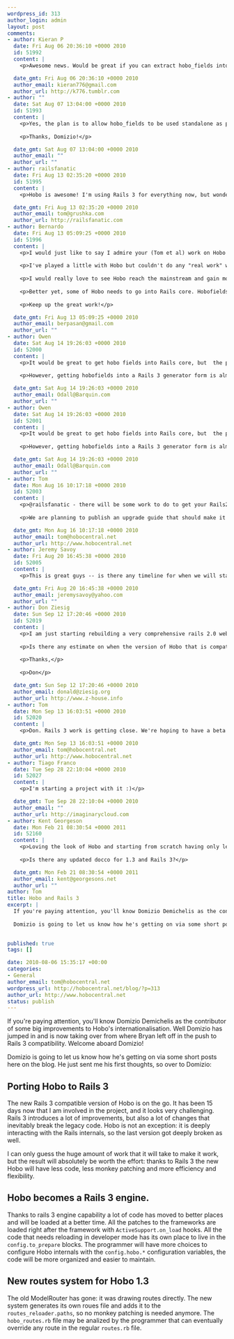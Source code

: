 ```yaml
--- 
wordpress_id: 313
author_login: admin
layout: post
comments: 
- author: Kieran P
  date: Fri Aug 06 20:36:10 +0000 2010
  id: 51992
  content: |
    <p>Awesome news. Would be great if you can extract hobo_fields into it's own standalone, Rails 3 compatible engine (i.e. the model field declarations and the migration generation tool), so that it can be used outside of a Hobo app, as this is what I find the most useful!</p>

  date_gmt: Fri Aug 06 20:36:10 +0000 2010
  author_email: kieran776@gmail.com
  author_url: http://k776.tumblr.com
- author: ""
  date: Sat Aug 07 13:04:00 +0000 2010
  id: 51993
  content: |
    <p>Yes, the plan is to allow hobo_fields to be used standalone as part of the migration to Rails 3.</p>
    
    <p>Thanks, Domizio!</p>

  date_gmt: Sat Aug 07 13:04:00 +0000 2010
  author_email: ""
  author_url: ""
- author: railsfanatic
  date: Fri Aug 13 02:35:20 +0000 2010
  id: 51995
  content: |
    <p>Hobo is awesome! I'm using Rails 3 for everything now, but wondering if it's a good idea to build a new app in Hobo 1.0, with the eminent Rails 3 version coming. Will there be a smooth upgrade path for Hobo 1.0 code, or will everything need to be re-coded? Will it be similar to the process of upgrading a Rails 2 app?</p>

  date_gmt: Fri Aug 13 02:35:20 +0000 2010
  author_email: tom@grushka.com
  author_url: http://railsfanatic.com
- author: Bernardo
  date: Fri Aug 13 05:09:25 +0000 2010
  id: 51996
  content: |
    <p>I would just like to say I admire your (Tom et al) work on Hobo a lot and have been tracking your development since the begining. </p>
    
    <p>I've played a little with Hobo but couldn't do any "real work" with it yet (I work mostly on a pretty big project which is not a very good candidate for Hobo as it is now). But I think it is how "the future" for web app frameworks is going to be. I think most of the underlying ideas of Hobo are brilliant and elegant (yet simple), I've studied some and used in my own "Hoboless" solution (ie: the permission mechanism). </p>
    
    <p>I would really love to see Hobo reach the mainstream and gain momentum, I think releasing separate plugins is a great way to reduce the barrier of entry and learning curve (yet I am waiting for years for that DRYML sweetness...). </p>
    
    <p>Better yet, some of Hobo needs to go into Rails core. Hobofields specially and urgently, if "fixes" AR migrations and makes them really simpler and easier to maintain. I think the Rails core team is getting a lot more open to new ideas and the Rails 3 release shows that. Isn't it time you start working together?</p>
    
    <p>Keep up the great work!</p>

  date_gmt: Fri Aug 13 05:09:25 +0000 2010
  author_email: berpasan@gmail.com
  author_url: ""
- author: Owen
  date: Sat Aug 14 19:26:03 +0000 2010
  id: 52000
  content: |
    <p>It would be great to get hobo fields into Rails core, but  the politics of that is unknown territory. Any help would be appreciated...</p>
    
    <p>However, getting hobofields into a Rails 3 generator form is almost there...</p>

  date_gmt: Sat Aug 14 19:26:03 +0000 2010
  author_email: Odall@Barquin.com
  author_url: ""
- author: Owen
  date: Sat Aug 14 19:26:03 +0000 2010
  id: 52001
  content: |
    <p>It would be great to get hobo fields into Rails core, but  the politics of that is unknown territory. Any help would be appreciated...</p>
    
    <p>However, getting hobofields into a Rails 3 generator form is almost there...</p>

  date_gmt: Sat Aug 14 19:26:03 +0000 2010
  author_email: Odall@Barquin.com
  author_url: ""
- author: Tom
  date: Mon Aug 16 10:17:18 +0000 2010
  id: 52003
  content: |
    <p>@railsfanatic - there will be some work to do to get your Rails2/Hobo app to work with Rails3/Hobo, but it won't be anything like "everything needs to be re-coded".</p>
    
    <p>We are planning to publish an upgrade guide that should make it easier.</p>

  date_gmt: Mon Aug 16 10:17:18 +0000 2010
  author_email: tom@hobocentral.net
  author_url: http://www.hobocentral.net
- author: Jeremy Savoy
  date: Fri Aug 20 16:45:38 +0000 2010
  id: 52005
  content: |
    <p>This is great guys -- is there any timeline for when we will start to see beta drops of your Rails 3 work ?</p>

  date_gmt: Fri Aug 20 16:45:38 +0000 2010
  author_email: jeremysavoy@yahoo.com
  author_url: ""
- author: Don Ziesig
  date: Sun Sep 12 17:20:46 +0000 2010
  id: 52019
  content: |
    <p>I am just starting rebuilding a very comprehensive rails 2.0 website which is getting along in years.  This will be a major revision:  two generations delta in OS, Ruby 1.9.2, Rails 3.0, Hobo ?.?.  I would be willing to work with "Hobo edge" if such a thing existed since the website needs considerable work so this won't be a quick project.</p>
    
    <p>Is there any estimate on when the version of Hobo that is compatible with Rails 3.0 - even a preliminary alpha version - will be available?</p>
    
    <p>Thanks,</p>
    
    <p>Don</p>

  date_gmt: Sun Sep 12 17:20:46 +0000 2010
  author_email: donald@ziesig.org
  author_url: http://www.z-house.info
- author: Tom
  date: Mon Sep 13 16:03:51 +0000 2010
  id: 52020
  content: |
    <p>Don. Rails 3 work is getting close. We're hoping to have a beta out in the next couple of weeks.</p>

  date_gmt: Mon Sep 13 16:03:51 +0000 2010
  author_email: tom@hobocentral.net
  author_url: http://www.hobocentral.net
- author: Tiago Franco
  date: Tue Sep 28 22:10:04 +0000 2010
  id: 52027
  content: |
    <p>I'm starting a project with it :)</p>

  date_gmt: Tue Sep 28 22:10:04 +0000 2010
  author_email: ""
  author_url: http://imaginarycloud.com
- author: Kent Georgeson
  date: Mon Feb 21 08:30:54 +0000 2011
  id: 52160
  content: |
    <p>Loving the look of Hobo and starting from scratch having only learnt Rails 3.   I notice that the documents provided are for prior versions and do not detail changes to things like Viewhints.</p>
    
    <p>Is there any updated docco for 1.3 and Rails 3?</p>

  date_gmt: Mon Feb 21 08:30:54 +0000 2011
  author_email: kent@georgesons.net
  author_url: ""
author: Tom
title: Hobo and Rails 3
excerpt: |
  If you're paying attention, you'll know Domizio Demichelis as the contributor of some big improvements to Hobo's internationalisation. Well Domizio has jumped in and is now taking over from where Bryan left off in the push to Rails 3 compatibility. Welcome aboard Domizio!
  
  Domizio is going to let us know how he's getting on via some short posts here on the blog. He just sent me his first thoughts, so over to Domizio:
  

published: true
tags: []

date: 2010-08-06 15:35:17 +00:00
categories: 
- General
author_email: tom@hobocentral.net
wordpress_url: http://hobocentral.net/blog/?p=313
author_url: http://www.hobocentral.net
status: publish
---
```

If you're paying attention, you'll know Domizio Demichelis as the contributor of some big improvements to Hobo's internationalisation. Well Domizio has jumped in and is now taking over from where Bryan left off in the push to Rails 3 compatibility. Welcome aboard Domizio!

Domizio is going to let us know how he's getting on via some short posts here on the blog. He just sent me his first thoughts, so over to Domizio:

<a id="more"></a><a id="more-313"></a>

## Porting Hobo to Rails 3

The new Rails 3 compatible version of Hobo is on the go. It has been 15 days now that I am involved in the project, and it looks very challenging. Rails 3 introduces a lot of improvements, but also a lot of changes that inevitably break the legacy code. Hobo is not an exception: it is deeply interacting with the Rails internals, so the last version got deeply broken as well. 

I can only guess the huge amount of work that it will take to make it work, but the result will absolutely be worth the effort: thanks to Rails 3 the new Hobo will have less code, less monkey patching and more efficiency and flexibility.


## Hobo becomes a Rails 3 engine.

Thanks to rails 3 engine capability a lot of code has moved to better places and will be loaded at a better time. All the patches to the frameworks are loaded right after the framework with `ActiveSupport.on_load` hooks. All the code that needs reloading in developer mode has its own place to live in the `config.to_prepare` blocks. The programmer will have more choices to configure Hobo internals with the `config.hobo.*` configuration variables, the code will be more organized and easier to maintain.


## New routes system for Hobo 1.3

The old ModelRouter has gone: it was drawing routes directly. The new system generates its own roues file and adds it to the `routes_reloader.paths`, so no monkey patching is needed anymore. The `hobo_routes.rb` file may be analized by the programmer that can eventually override any route in the regular `routes.rb` file.
